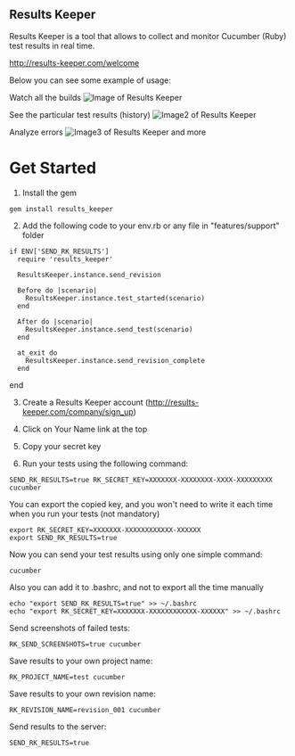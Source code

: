 
## Results Keeper 
Results Keeper is a tool that allows to collect and monitor Cucumber (Ruby) test results in real time.

http://results-keeper.com/welcome

Below you can see some example of usage:

Watch all the builds 
![Image of Results Keeper](http://results-keeper.com/imgs/gallery/revisions.png)

See the particular test results (history)
![Image2 of Results Keeper](http://results-keeper.com/imgs/gallery/test.png)

Analyze errors
![Image3 of Results Keeper](http://results-keeper.com/imgs/gallery/error.png)
and more

# Get Started

  1. Install the gem

```
gem install results_keeper
```
        
  2. Add the following code to your env.rb or any file in "features/support" folder
```
if ENV['SEND_RK_RESULTS']
  require 'results_keeper'

  ResultsKeeper.instance.send_revision

  Before do |scenario|
    ResultsKeeper.instance.test_started(scenario)
  end

  After do |scenario|
    ResultsKeeper.instance.send_test(scenario)
  end

  at_exit do
    ResultsKeeper.instance.send_revision_complete
  end
```
end

  3. Create a Results Keeper account (http://results-keeper.com/company/sign_up)
  
  4. Click on Your Name link at the top 
  
  5. Copy your secret key 
  
  6. Run your tests using the following command:

```
SEND_RK_RESULTS=true RK_SECRET_KEY=XXXXXXX-XXXXXXXX-XXXX-XXXXXXXXX cucumber
```
You can export the copied key, and you won't need to write it each time when you run your tests (not mandatory)
```
export RK_SECRET_KEY=XXXXXXX-XXXXXXXXXXXX-XXXXXX
export SEND_RK_RESULTS=true
```
Now you can send your test results using only one simple command:
```
cucumber
```
Also you can add it to .bashrc, and not to export all the time manually

```
echo "export SEND_RK_RESULTS=true" >> ~/.bashrc
echo "export RK_SECRET_KEY=XXXXXXX-XXXXXXXXXXXX-XXXXXX" >> ~/.bashrc
```

Send screenshots of failed tests:
```
RK_SEND_SCREENSHOTS=true cucumber
```
Save results to your own project name:
```
RK_PROJECT_NAME=test cucumber
```
Save results to your own revision name:
```
RK_REVISION_NAME=revision_001 cucumber
```
Send results to the server:
```
SEND_RK_RESULTS=true
```
